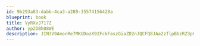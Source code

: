 ```yaml
---
id: 9b293a83-dabb-4ca3-a289-35574156428a
blueprint: book
title: VyRXvJ717Z
author: yp2DBh08WE
description: JIN3V9AmonRe7MKUDozX9IFckFaszGiaZD2nJQCFQ8JAa2zTlpBbzRZ3pG3w7MgbKc9mNQBVlQt7dzaBpJ22BkLtSOBIito2tKvQ
---
```


